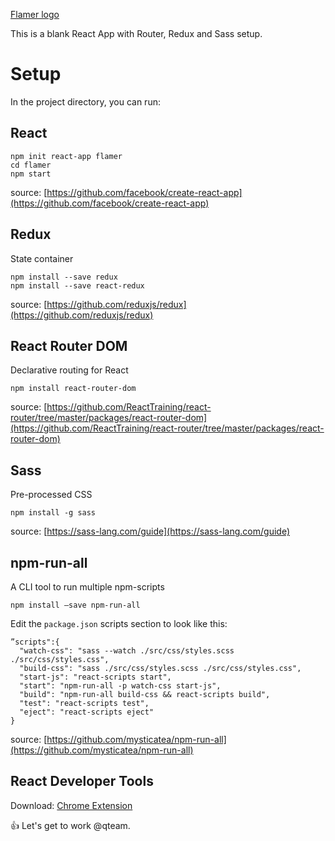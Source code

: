 [Flamer logo](https://github.com/alacaesar/flamer/blob/master/src/assets/logo.png)

This is a blank React App with Router, Redux and Sass setup.

# Setup

In the project directory, you can run:

## React

```
npm init react-app flamer
cd flamer
npm start
```

source: [https://github.com/facebook/create-react-app](https://github.com/facebook/create-react-app)

## Redux

State container

```
npm install --save redux
npm install --save react-redux
```

source: [https://github.com/reduxjs/redux](https://github.com/reduxjs/redux)

## React Router DOM

Declarative routing for React

```
npm install react-router-dom
```

source: [https://github.com/ReactTraining/react-router/tree/master/packages/react-router-dom](https://github.com/ReactTraining/react-router/tree/master/packages/react-router-dom)

## Sass

Pre-processed CSS

```
npm install -g sass
```

source: [https://sass-lang.com/guide](https://sass-lang.com/guide)

## npm-run-all

A CLI tool to run multiple npm-scripts

```
npm install —save npm-run-all
```

Edit the `package.json` scripts section to look like this:

```
”scripts":{
  "watch-css": "sass --watch ./src/css/styles.scss ./src/css/styles.css",
  "build-css": "sass ./src/css/styles.scss ./src/css/styles.css",
  "start-js": "react-scripts start",
  "start": "npm-run-all -p watch-css start-js",
  "build": "npm-run-all build-css && react-scripts build",
  "test": "react-scripts test",
  "eject": "react-scripts eject"
}
```

source: [https://github.com/mysticatea/npm-run-all](https://github.com/mysticatea/npm-run-all)

## React Developer Tools

Download: [Chrome Extension](https://chrome.google.com/webstore/detail/react-developer-tools/fmkadmapgofadopljbjfkapdkoienihi?hl=en)

:+1: Let's get to work @qteam.
